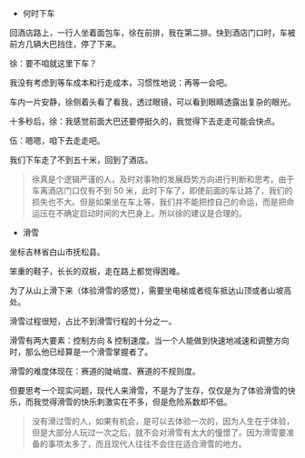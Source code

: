 - 何时下车

回酒店路上，一行人坐着面包车，徐在前排，我在第二排。快到酒店门口时，车被前方几辆大巴挡住，停了下来。

徐：要不咱就这里下车？

我没有考虑到等车成本和行走成本，习惯性地说：再等一会吧。

车内一片安静，徐侧着头看了看我，透过眼镜，可以看到眼睛透露出复杂的眼光。

十多秒后，徐：我感觉前面大巴还要停挺久的，我觉得下去走走可能会快点。

伍：嗯嗯，咱下去走走吧。

我们下车走了不到五十米，回到了酒店。

> 徐真是个逻辑严谨的人，及时对事物的发展趋势方向进行判断和思考。由于车离酒店门口仅有不到 50 米，此时下车了，即使前面的车让路了，我们的损失也不大。但是如果坐在车上等，我们并不能把控自己的命运，而是把命运压在不确定启动时间的大巴身上。所以徐的建议是合理的。

- 滑雪

坐标吉林省白山市抚松县。

笨重的鞋子，长长的双板，走在路上都觉得困难。

为了从山上滑下来（体验滑雪的感觉），需要坐电梯或者缆车抵达山顶或者山坡高处。

滑雪过程很短，占比不到滑雪行程的十分之一。

滑雪有两大要素：控制方向 & 控制速度。当一个人能做到快速地减速和调整方向时，那么他已经算是一个滑雪掌握者了。

滑雪的难度体现在：赛道的陡峭度、赛道的不规则度。

但要思考一个现实问题，现代人来滑雪，不是为了生存，仅仅是为了体验滑雪的快乐，而我觉得滑雪的快乐刺激实在不多，但是危险系数却不低。

> 没有滑过雪的人，如果有机会，是可以去体验一次的，因为人生在于体验，但是大部分人玩过一次之后，就不会对滑雪有太大的憧憬了。因为滑雪要准备的事项太多了，而且现代人往往不会住在适合滑雪的地方。

